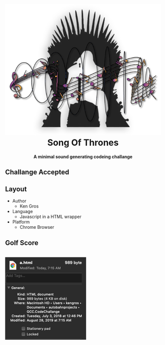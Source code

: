 
<h1 align="center">
  <br>
  <img src="./img/codeChallangeLogo.png" width=""></a>
  <br>
  Song Of Thrones
  <br>
</h1>

<h4 align="center">A minimal sound generating codeing challange</h4>
<h2>Challange Accepted</h2>

## Layout

* Author
  - Ken Gros
* Language
  - Javascript in a HTML wrapper
* Platform
  - Chrome Browser

## Golf Score

  <br>
  <img src="./img/Screen Shot 2019-08-28 at 07.16.35 AM.png" alt="Markdownify" width=""></a>
  <br>